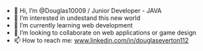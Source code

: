 - 👋 Hi, I’m @Douglas10009 / Junior Developer - JAVA
- 👀 I’m interested in undestand this new world
- 🌱 I’m currently learning web development
- 💞️ I’m looking to collaborate on web applications or game design
- 📫 How to reach me: www.linkedin.com/in/douglaseverton112

<!---
Douglas10009/Douglas10009 is a ✨ special ✨ repository because its `README.md` (this file) appears on your GitHub profile.
You can click the Preview link to take a look at your changes.
--->
